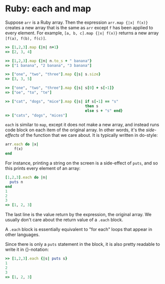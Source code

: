 # Ruby: each and map

Suppose `arr` is a Ruby array. Then the expression `arr.map {|x| f(x)}`
creates a new array that is the same as `arr` except `f` has been applied to
every element. For example, `[a, b, c].map {|x| f(x)}` returns a new array
`[f(a), f(b), f(c)]`.

```ruby
>> [1,2,3].map {|n| n+1}
=> [2, 3, 4]

>> [1,2,3].map {|n| n.to_s + " banana"}
=> ["1 banana", "2 banana", "3 banana"]

>> ["one", "two", "three"].map {|s| s.size}
=> [3, 3, 5]

>> ["one", "two", "three"].map {|s| s[0] + s[-1]}
=> ["oe", "to", "te"]

>> ["cat", "dogs", "mice"].map {|s| if s[-1] == "s" 
	                                then s 
	                                else s + "s" end}
=> ["cats", "dogs", "mices"]
```

`each` is similar to `map`, except it does not make a new array, and instead
runs code block on each item of the original array. In other words, it's the
*side-effects* of the function that we care about. It is typically written in
do-style:

```ruby
arr.each do |x|
	f(x)
end
```

For instance, printing a string on the screen is a side-effect of `puts`, and
so this prints every element of an array:

```ruby
[1,2,3].each do |n|
  puts n
end
1
2
3
=> [1, 2, 3]
```

The last line is the value return by the expression, the original array. We
usually don't care about the return value of a  `.each` block.

A `.each` block is essentially equivalent to "for each" loops that appear in
other languages.

Since there is only a `puts` statement in the block, it is also pretty
readable to write it in {}-notation:

```ruby
>> [1,2,3].each {|s| puts s}
1
2
3
=> [1, 2, 3]
```
